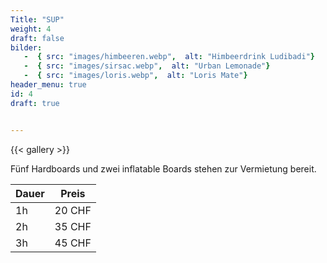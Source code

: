```yaml
---
Title: "SUP"
weight: 4
draft: false
bilder: 
   -  { src: "images/himbeeren.webp",  alt: "Himbeerdrink Ludibadi"}
   -  { src: "images/sirsac.webp",  alt: "Urban Lemonade"}
   -  { src: "images/loris.webp",  alt: "Loris Mate"}
header_menu: true
id: 4
draft: true


---
```


{{< gallery  >}}

Fünf Hardboards und zwei inflatable Boards stehen zur Vermietung bereit. 

| Dauer | Preis  |
|-------|--------|  
|1h     |20 CHF  |
|2h     |35 CHF  |    
|3h     |45 CHF  |    
